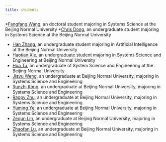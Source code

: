 ```yaml
---
title: students
---
```

*[Fangfang Wang](https://yingtangwebsite.netlify.app/author/fangfang-wang-%E7%8E%8B%E8%8A%B3%E8%8A%B3-joint/), an doctoral student majoring in Systems Science at the Beijing Normal University 
*[Chris Dong](https://yingtangwebsite.netlify.app/author/chris-dong/), an undergraduate student majoring in Systems Science at the Beijing Normal University
* [Han Zhang](https://yingtangwebsite.netlify.app/author/han-zhang-%E5%BC%A0%E6%B6%B5/), an undergraduate student majoring in Artificial Intelligence at the Beijing Normal University
* [Haotian Xie](https://yingtangwebsite.netlify.app/author/haotian-xie-%E8%B0%A2%E6%98%8A%E5%A4%A9/), an undergraduate student majoring in Systems Science and Engineering at Beijing Normal University
* [Hua Tu](https://yingtangwebsite.netlify.app/author/hua-tu-%E6%B6%82%E5%A9%B3/), an undergraduate of System Science and Engineering at the Beijing Normal University 
* [Jiayu Weng](https://yingtangwebsite.netlify.app/author/jiayu-weng-%E7%BF%81%E4%BD%B3%E9%92%B0/), an undergraduate at Beijing Normal University, majoring in Systems Science and Engineering
* [Runzhi Kong](https://yingtangwebsite.netlify.app/author/kong-runzhi-%E5%AD%94%E6%B6%A6%E8%87%B3/), an undergraduate at Beijing Normal University, majoring in Systems Science and Engineering
* [Rappy Zhu](https://yingtangwebsite.netlify.app/author/rappy-zhu-%E6%9C%B1%E6%AC%A3%E6%80%A1/), an undergraduate at Beijing Normal University, majoring in Systems Science and Engineering
* [Yuming Ye](https://yingtangwebsite.netlify.app/author/yuming-ye-%E5%8F%B6%E8%82%B2%E9%B8%A3/), an undergraduate at Beijing Normal University, majoring in Systems Science and Engineering
* [Zequn Lin](https://yingtangwebsite.netlify.app/author/zequn-lin-%E6%9E%97%E6%B3%BD%E7%BE%A4/), an undergraduate at Beijing Normal University, majoring in Systems Science and Engineering
* [Zhaofan Lu](https://yingtangwebsite.netlify.app/author/zhaofan-lu-%E5%8D%A2%E9%92%8A%E5%B8%86/), an undergraduate at Beijing Normal University, majoring in Systems Science and Engineering

